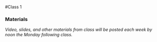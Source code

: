 #Class 1

### Materials

*Video, slides, and other materials from class will be posted each week by noon the Monday following class.*
